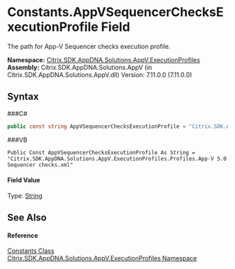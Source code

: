# Constants.AppVSequencerChecksExecutionProfile Field
 

The path for App-V Sequencer checks execution profile.

**Namespace:**&nbsp;<a href="N_Citrix_SDK_AppDNA_Solutions_AppV_ExecutionProfiles">Citrix.SDK.AppDNA.Solutions.AppV.ExecutionProfiles</a><br />**Assembly:**&nbsp;Citrix.SDK.AppDNA.Solutions.AppV (in Citrix.SDK.AppDNA.Solutions.AppV.dll) Version: 7.11.0.0 (7.11.0.0)

## Syntax

###C#
```csharp
public const string AppVSequencerChecksExecutionProfile = "Citrix.SDK.AppDNA.Solutions.AppV.ExecutionProfiles.Profiles.App-V 5.0 Sequencer checks.xml"
```

###VB
```vbnet
Public Const AppVSequencerChecksExecutionProfile As String = "Citrix.SDK.AppDNA.Solutions.AppV.ExecutionProfiles.Profiles.App-V 5.0 Sequencer checks.xml"
```


#### Field Value
Type: <a href="http://msdn2.microsoft.com/en-us/library/s1wwdcbf" target="_blank">String</a>

## See Also


#### Reference
<a href="T_Citrix_SDK_AppDNA_Solutions_AppV_ExecutionProfiles_Constants">Constants Class</a><br /><a href="N_Citrix_SDK_AppDNA_Solutions_AppV_ExecutionProfiles">Citrix.SDK.AppDNA.Solutions.AppV.ExecutionProfiles Namespace</a><br />